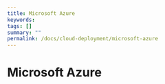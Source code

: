 ```yaml
---
title: Microsoft Azure
keywords:
tags: []
summary: ""
permalink: /docs/cloud-deployment/microsoft-azure
---
```


# Microsoft Azure
